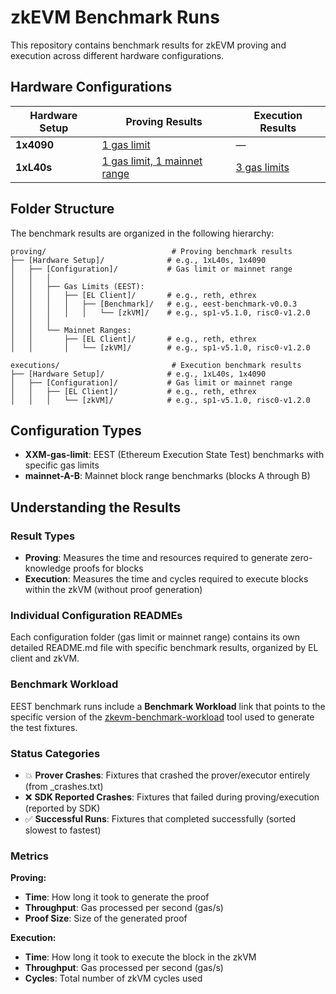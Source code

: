 # zkEVM Benchmark Runs

This repository contains benchmark results for zkEVM proving and execution across different hardware configurations.

## Hardware Configurations

| Hardware Setup | Proving Results | Execution Results |
|----------------|-----------------|-------------------|
| **1x4090** | [1 gas limit](proving/1x4090/README.md) | — |
| **1xL40s** | [1 gas limit, 1 mainnet range](proving/1xL40s/README.md) | [3 gas limits](executions/1xL40s/README.md) |

## Folder Structure

The benchmark results are organized in the following hierarchy:

```
proving/                            # Proving benchmark results
├── [Hardware Setup]/              # e.g., 1xL40s, 1x4090
│   ├── [Configuration]/           # Gas limit or mainnet range
│   │   │
│   │   ├── Gas Limits (EEST):
│   │   │   ├── [EL Client]/       # e.g., reth, ethrex
│   │   │   │   ├── [Benchmark]/   # e.g., eest-benchmark-v0.0.3
│   │   │   │   │   └── [zkVM]/    # e.g., sp1-v5.1.0, risc0-v1.2.0
│   │   │
│   │   └── Mainnet Ranges:
│   │       ├── [EL Client]/       # e.g., reth, ethrex
│   │       │   └── [zkVM]/        # e.g., sp1-v5.1.0, risc0-v1.2.0

executions/                         # Execution benchmark results
├── [Hardware Setup]/              # e.g., 1xL40s, 1x4090
│   ├── [Configuration]/           # Gas limit or mainnet range
│   │   ├── [EL Client]/           # e.g., reth, ethrex
│   │   │   └── [zkVM]/            # e.g., sp1-v5.1.0, risc0-v1.2.0
```

## Configuration Types

- **XXM-gas-limit**: EEST (Ethereum Execution State Test) benchmarks with specific gas limits
- **mainnet-A-B**: Mainnet block range benchmarks (blocks A through B)

## Understanding the Results

### Result Types

- **Proving**: Measures the time and resources required to generate zero-knowledge proofs for blocks
- **Execution**: Measures the time and cycles required to execute blocks within the zkVM (without proof generation)

### Individual Configuration READMEs

Each configuration folder (gas limit or mainnet range) contains its own detailed README.md file with specific benchmark results, organized by EL client and zkVM.

### Benchmark Workload

EEST benchmark runs include a **Benchmark Workload** link that points to the specific version of the [zkevm-benchmark-workload](https://github.com/eth-act/zkevm-benchmark-workload) tool used to generate the test fixtures.

### Status Categories

- 💥 **Prover Crashes**: Fixtures that crashed the prover/executor entirely (from _crashes.txt)
- ❌ **SDK Reported Crashes**: Fixtures that failed during proving/execution (reported by SDK)
- ✅ **Successful Runs**: Fixtures that completed successfully (sorted slowest to fastest)

### Metrics

**Proving:**
- **Time**: How long it took to generate the proof
- **Throughput**: Gas processed per second (gas/s)
- **Proof Size**: Size of the generated proof

**Execution:**
- **Time**: How long it took to execute the block in the zkVM
- **Throughput**: Gas processed per second (gas/s)
- **Cycles**: Total number of zkVM cycles used

